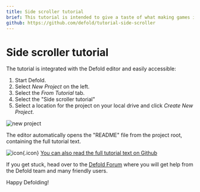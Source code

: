 ```yaml
---
title: Side scroller tutorial
brief: This tutorial is intended to give a taste of what making games in Defold is about. It goes through creating a new project, based on a simple side-scroller. You will then learn how to tweak the game to make it more fun. Finally you will add a new game object. The tutorial should only take about 10 minutes.
github: https://github.com/defold/tutorial-side-scroller
---
```


# Side scroller tutorial


The tutorial is integrated with the Defold editor and easily accessible:

1. Start Defold.
2. Select *New Project* on the left.
3. Select the *From Tutorial* tab.
4. Select the "Side scroller tutorial"
5. Select a location for the project on your local drive and click *Create New Project*.

![new project](../images/new-side-scroller.png)

The editor automatically opens the "README" file from the project root, containing the full tutorial text.

![icon](../images/icon-tutorial.svg){.icon} [You can also read the full tutorial text on Github](https://github.com/defold/tutorial-side-scroller)

If you get stuck, head over to the [Defold Forum](//forum.defold.com) where you will get help from the Defold team and many friendly users.

Happy Defolding!
